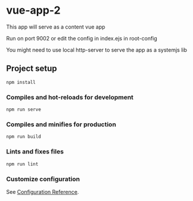 # vue-app-2

This app will serve as a content vue app

Run on port 9002 or edit the config in index.ejs in root-config

You might need to use local http-server to serve the app as a systemjs lib

## Project setup
```
npm install
```

### Compiles and hot-reloads for development
```
npm run serve
```

### Compiles and minifies for production
```
npm run build
```

### Lints and fixes files
```
npm run lint
```

### Customize configuration
See [Configuration Reference](https://cli.vuejs.org/config/).
